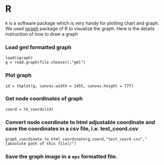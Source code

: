 R
==

`R` is a software package which is very handy for plotting chart and graph. We used [igraph](http://igraph.org/r/) package of R to visualize the graph. Here is the details instruction of how to draw a graph

### Load gml formatted graph
```
load(igraph)
g = read.graph(file.choose(),"gml")
```

### Plot graph
```
id = tkplot(g, canvas.width = 1455, canvas.height = 777)
```

### Get node coordinates of graph
```
coord = tk_coords(id)
```

### Convert node coordinate to html adjustable coordinate and save the coordinates in a csv file, i.e. test_coord.csv
```
graph_coordinate_to_html_coordinate(g,coord,"test_coord.csv","[absolute path of this file]/")
```

### Save the graph image in a `eps` formatted file.